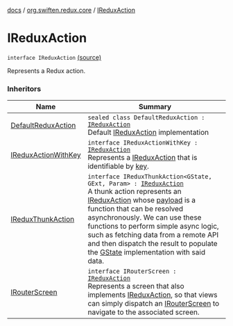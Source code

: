 [docs](../index.md) / [org.swiften.redux.core](index.md) / [IReduxAction](./-i-redux-action.md)

# IReduxAction

`interface IReduxAction` [(source)](https://github.com/protoman92/KotlinRedux/tree/master/common/common-core/src/main/kotlin/org/swiften/redux/core/Core.kt#L39)

Represents a Redux action.

### Inheritors

| Name | Summary |
|---|---|
| [DefaultReduxAction](-default-redux-action/index.md) | `sealed class DefaultReduxAction : `[`IReduxAction`](./-i-redux-action.md)<br>Default [IReduxAction](./-i-redux-action.md) implementation |
| [IReduxActionWithKey](-i-redux-action-with-key/index.md) | `interface IReduxActionWithKey : `[`IReduxAction`](./-i-redux-action.md)<br>Represents a [IReduxAction](./-i-redux-action.md) that is identifiable by [key](-i-redux-action-with-key/key.md). |
| [IReduxThunkAction](../org.swiften.redux.thunk/-i-redux-thunk-action/index.md) | `interface IReduxThunkAction<GState, GExt, Param> : `[`IReduxAction`](./-i-redux-action.md)<br>A thunk action represents an [IReduxAction](./-i-redux-action.md) whose [payload](../org.swiften.redux.thunk/-i-redux-thunk-action/payload.md) is a function that can be resolved asynchronously. We can use these functions to perform simple async logic, such as fetching data from a remote API and then dispatch the result to populate the [GState](../org.swiften.redux.thunk/-i-redux-thunk-action/index.md#GState) implementation with said data. |
| [IRouterScreen](-i-router-screen.md) | `interface IRouterScreen : `[`IReduxAction`](./-i-redux-action.md)<br>Represents a screen that also implements [IReduxAction](./-i-redux-action.md), so that views can simply dispatch an [IRouterScreen](-i-router-screen.md) to navigate to the associated screen. |
